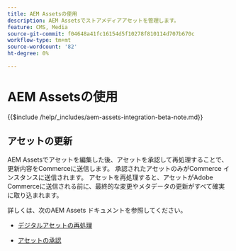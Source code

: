 ```yaml
---
title: AEM Assetsの使用
description: AEM Assetsでストアメディアアセットを管理します。
feature: CMS, Media
source-git-commit: f04648a41fc16154d5f10278f810114d707b670c
workflow-type: tm+mt
source-wordcount: '82'
ht-degree: 0%

---
```


# AEM Assetsの使用

{{$include /help/_includes/aem-assets-integration-beta-note.md}}

## アセットの更新

AEM Assetsでアセットを編集した後、アセットを承認して再処理することで、更新内容をCommerceに送信します。 承認されたアセットのみがCommerce インスタンスに送信されます。 アセットを再処理すると、アセットがAdobe Commerceに送信される前に、最終的な変更やメタデータの更新がすべて確実に取り込まれます。

詳しくは、次のAEM Assets ドキュメントを参照してください。

- [ デジタルアセットの再処理 ](https://experienceleague.adobe.com/en/docs/experience-manager-cloud-service/content/assets/manage/reprocessing)

- [ アセットの承認 ](https://experienceleague.adobe.com/en/docs/experience-manager-cloud-service/content/assets/dynamicmedia/dynamic-media-open-apis/approve-assets)

